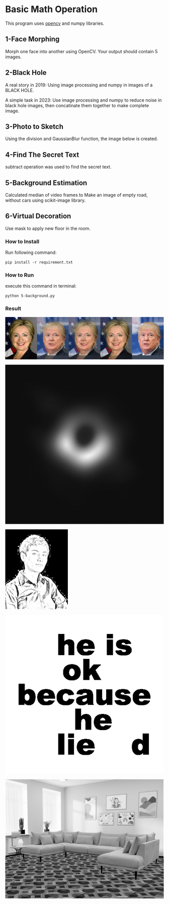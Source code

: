 # Basic Math Operation
This program uses [opencv](https://github.com/opencv/opencv) and numpy libraries.

## 1-Face Morphing
Morph one face into another using OpenCV. Your output should contain 5 images.

## 2-Black Hole
A real story in 2019:
Using image processing and numpy in images of a BLACK HOLE.

A simple task in 2023:
Use image processing and numpy to reduce noise in black hole images, then concatinate them together to make complete image.

## 3-Photo to Sketch
Using the division and GaussianBlur function, the image below is created.

## 4-Find The Secret Text
subtract operation was used to find the secret text.

## 5-Background Estimation
Calculated median of video frames to Make an image of empty road, without cars using scikit-image library.

## 6-Virtual Decoration
Use mask to apply new floor in the room.

### How to Install
Run following command:
```
pip install -r requirement.txt
```

### How to Run
execute this command in terminal:
```
python 5-background.py
```

### Result
![morphy](https://raw.githubusercontent.com/Farokhlagha/PyImageProcessing/main/PyIP29_MathOperations/output/morph.jpg)

![black hole](https://raw.githubusercontent.com/Farokhlagha/PyImageProcessing/main/PyIP29_MathOperations/output/black_hole.jpg)

![Sketch](https://raw.githubusercontent.com/Farokhlagha/PyImageProcessing/main/PyIP29_MathOperations/output/sketch.jpg)

![secret](https://raw.githubusercontent.com/Farokhlagha/PyImageProcessing/main/PyIP29_MathOperations/output/secret_text.jpg)

![Decoration](https://raw.githubusercontent.com/Farokhlagha/PyImageProcessing/main/PyIP29_MathOperations/output/Decoration.jpg)